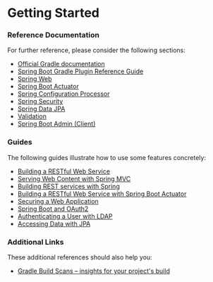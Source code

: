 # Getting Started

### Reference Documentation
For further reference, please consider the following sections:

* [Official Gradle documentation](https://docs.gradle.org)
* [Spring Boot Gradle Plugin Reference Guide](https://docs.spring.io/spring-boot/docs/2.2.9.RELEASE/gradle-plugin/reference/html/)
* [Spring Web](https://docs.spring.io/spring-boot/docs/2.3.2.RELEASE/reference/htmlsingle/#boot-features-developing-web-applications)
* [Spring Boot Actuator](https://docs.spring.io/spring-boot/docs/2.3.2.RELEASE/reference/htmlsingle/#production-ready)
* [Spring Configuration Processor](https://docs.spring.io/spring-boot/docs/2.3.2.RELEASE/reference/htmlsingle/#configuration-metadata-annotation-processor)
* [Spring Security](https://docs.spring.io/spring-boot/docs/2.3.2.RELEASE/reference/htmlsingle/#boot-features-security)
* [Spring Data JPA](https://docs.spring.io/spring-boot/docs/2.3.2.RELEASE/reference/htmlsingle/#boot-features-jpa-and-spring-data)
* [Validation](https://docs.spring.io/spring-boot/docs/2.3.2.RELEASE/reference/htmlsingle/#boot-features-validation)
* [Spring Boot Admin (Client)](https://codecentric.github.io/spring-boot-admin/current/#getting-started)

### Guides
The following guides illustrate how to use some features concretely:

* [Building a RESTful Web Service](https://spring.io/guides/gs/rest-service/)
* [Serving Web Content with Spring MVC](https://spring.io/guides/gs/serving-web-content/)
* [Building REST services with Spring](https://spring.io/guides/tutorials/bookmarks/)
* [Building a RESTful Web Service with Spring Boot Actuator](https://spring.io/guides/gs/actuator-service/)
* [Securing a Web Application](https://spring.io/guides/gs/securing-web/)
* [Spring Boot and OAuth2](https://spring.io/guides/tutorials/spring-boot-oauth2/)
* [Authenticating a User with LDAP](https://spring.io/guides/gs/authenticating-ldap/)
* [Accessing Data with JPA](https://spring.io/guides/gs/accessing-data-jpa/)

### Additional Links
These additional references should also help you:

* [Gradle Build Scans – insights for your project's build](https://scans.gradle.com#gradle)

